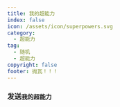 ```yaml
---
title: 我的超能力
index: false
icon: /assets/icon/superpowers.svg
category:
  - 超能力
tag:
  - 随机
  - 超能力
copyright: false
footer: 抛瓦！！！
---
```


### **发送`我的超能力`**